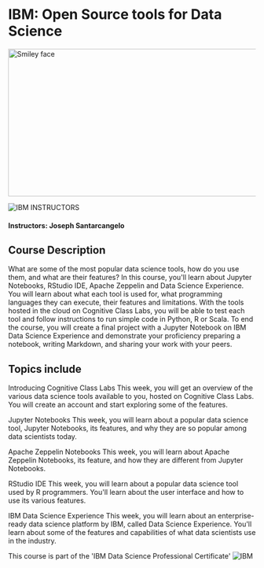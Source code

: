 # IBM: Open Source tools for Data Science

<img src="https://i.imgur.com/YCFnjvg.png" alt="Smiley face" height="300" width="600">

![IBM](http://i.imgur.com/Qktqnu1.png) INSTRUCTORS
#### Instructors: Joseph Santarcangelo

## Course Description

What are some of the most popular data science tools, how do you use them, and what are their features? In this course, you'll learn about Jupyter Notebooks, RStudio IDE, Apache Zeppelin and Data Science Experience. You will learn about what each tool is used for, what programming languages they can execute, their features and limitations. With the tools hosted in the cloud on Cognitive Class Labs, you will be able to test each tool and follow instructions to run simple code in Python, R or Scala. To end the course, you will create a final project with a Jupyter Notebook on IBM Data Science Experience and demonstrate your proficiency preparing a notebook, writing Markdown, and sharing your work with your peers.

## Topics include

Introducing Cognitive Class Labs
This week, you will get an overview of the various data science tools available to you, hosted on Cognitive Class Labs. You will create an account and start exploring some of the features.

Jupyter Notebooks
This week, you will learn about a popular data science tool, Jupyter Notebooks, its features, and why they are so popular among data scientists today.

Apache Zeppelin Notebooks
This week, you will learn about Apache Zeppelin Notebooks, its feature, and how they are different from Jupyter Notebooks.

RStudio IDE
This week, you will learn about a popular data science tool used by R programmers. You'll learn about the user interface and how to use its various features.

IBM Data Science Experience
This week, you will learn about an enterprise-ready data science platform by IBM, called Data Science Experience. You'll learn about some of the features and capabilities of what data scientists use in the industry.


This course is part of the 'IBM Data Science Professional Certificate'
![IBM](https://i.imgur.com/j6yW3WS.png)
